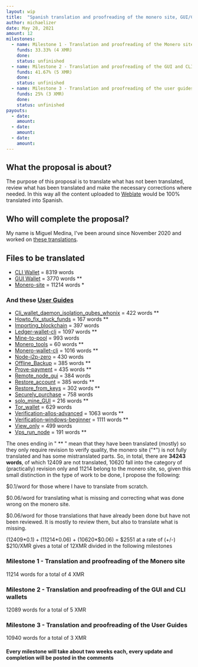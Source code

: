 ```yaml
---
layout: wip
title:  "Spanish translation and proofreading of the monero site, GUI/CLI wallets and User Guides"
author: michaelizer
date: May 28, 2021
amount: 12
milestones:
  - name: Milestone 1 - Translation and proofreading of the Monero site
    funds: 33.33% (4 XMR)
    done:
    status: unfinished
  - name: Milestone 2 - Translation and proofreading of the GUI and CLI wallets
    funds: 41.67% (5 XMR)
    done:
    status: unfinished
  - name: Milestone 3 - Translation and proofreading of the user guides
    funds: 25% (3 XMR)
    done:
    status: unfinished
payouts:
  - date:
    amount:
  - date:
    amount:
  - date:
    amount:
---
```


## What the proposal is about? 

The purpose of this proposal is to translate what has not been translated, review what has been translated and make the necessary corrections where needed. In this way all the content uploaded to [Weblate](https://translate.getmonero.org/) would be 100% translated into Spanish.

## Who will complete the proposal?

My name is Miguel Medina, I've been around since November 2020 and worked on [these translations](https://repo.getmonero.org/monero-project/ccs-proposals/-/merge_requests/223).

## Files to be translated

- [CLI Wallet](https://translate.getmonero.org/projects/monero/cli-wallet/es/) = 8319 words
- [GUI Wallet](https://translate.getmonero.org/projects/monero/gui-wallet/es/) = 3770 words **
- [Monero-site](https://translate.getmonero.org/projects/getmonero/monero-site/) = 11214 words *

### And these [User Guides](https://translate.getmonero.org/projects/getmonero-user-guides/)

- [Cli_wallet_daemon_isolation_qubes_whonix](https://translate.getmonero.org/projects/getmonero-user-guides/cli_wallet_daemon_isolation_qubes_whonix/es/) = 422 words **
- [Howto_fix_stuck_funds](https://translate.getmonero.org/projects/getmonero-user-guides/howto_fix_stuck_funds/es/) = 167 words **
- [Importing_blockchain](https://translate.getmonero.org/projects/getmonero-user-guides/importing_blockchain/es/) = 397 words
- [Ledger-wallet-cli](https://translate.getmonero.org/projects/getmonero-user-guides/ledger-wallet-cli/es/) = 1097 words **
- [Mine-to-pool](https://translate.getmonero.org/projects/getmonero-user-guides/mine-to-pool/es/) = 993 words
- [Monero_tools](https://translate.getmonero.org/projects/getmonero-user-guides/monero_tools/es/) = 60 words **
- [Monero-wallet-cli](https://translate.getmonero.org/projects/getmonero-user-guides/monero-wallet-cli/es/) = 1016 words **
- [Node-i2p-zero](https://translate.getmonero.org/projects/getmonero-user-guides/node-i2p-zero/es/) = 430 words
- [Offline_Backup](https://translate.getmonero.org/projects/getmonero-user-guides/offline_backup/es/) = 385 words **
- [Prove-payment](https://translate.getmonero.org/projects/getmonero-user-guides/prove-payment/es/) = 435 words **
- [Remote_node_gui](https://translate.getmonero.org/projects/getmonero-user-guides/remote_node_gui/es/) = 384 words
- [Restore_account](https://translate.getmonero.org/projects/getmonero-user-guides/restore_account/es/) = 385 words **
- [Restore_from_keys](https://translate.getmonero.org/projects/getmonero-user-guides/restore_from_keys/es/) = 302 words **
- [Securely_purchase](https://translate.getmonero.org/projects/getmonero-user-guides/securely_purchase/es/) = 758 words
- [solo_mine_GUI](https://translate.getmonero.org/projects/getmonero-user-guides/solo_mine_gui/es/) = 216 words **
- [Tor_wallet](https://translate.getmonero.org/projects/getmonero-user-guides/tor_wallet/es/) = 629 words
- [Verification-allos-advanced](https://translate.getmonero.org/projects/getmonero-user-guides/verification-allos-advanced/es/) = 1063 words **
- [Verification-windows-beginner](https://translate.getmonero.org/projects/getmonero-user-guides/verification-windows-beginner/es/) = 1111 words **
- [View_only](https://translate.getmonero.org/projects/getmonero-user-guides/view_only/es/) = 499 words
- [Vps_run_node](https://translate.getmonero.org/projects/getmonero-user-guides/vps_run_node/es/) = 191 words **

The ones ending in " ** " mean that they have been translated (mostly) so they only require revision to verify quality, the monero site ("*") is not fully translated and has some mistranslated parts. So, in total, there are **34243 words**, of which 12409 are not translated, 10620 fall into the category of (practically) revision only and 11214 belong to the monero site, so, given this small distinction in the type of work to be done, I propose the following:

$0.1/word for those where I have to translate from scratch.

$0.06/word for translating what is missing and correcting what was done wrong on the monero site.

$0.06/word for those translations that have already been done but have not been reviewed. It is mostly to review them, but also to translate what is missing.

(12409*$0.1) + (11214*$0.06) + (10620*$0.06) = $2551 at a rate of (+/-) $210/XMR gives a total of 12XMR divided in the following milestones

### Milestone 1 - Translation and proofreading of the Monero site

11214 words for a total of 4 XMR

### Milestone 2 - Translation and proofreading of the GUI and CLI wallets 

12089 words for a total of 5 XMR

### Milestone 3 - Translation and proofreading of the User Guides 

10940 words for a total of 3 XMR

#### Every milestone will take about two weeks each, every update and completion will be posted in the comments







